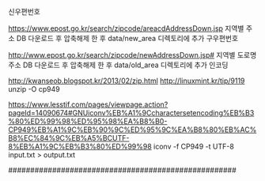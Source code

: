 
신우편번호

https://www.epost.go.kr/search/zipcode/areacdAddressDown.jsp
지역별 주소 DB 다운로드 후 압축해제 한 후 data/new_area 디렉토리에 추가
구우편번호

http://www.epost.go.kr/search/zipcode/newAddressDown.jsp#
지역별 도로명주소 DB 다운로드 후 압축해제 한 후 data/old_area 디렉토리에 추가
인코딩

http://kwanseob.blogspot.kr/2013/02/zip.html
http://linuxmint.kr/tip/9119
unzip -O cp949


https://www.lesstif.com/pages/viewpage.action?pageId=14090674#GNUiconv%EB%A1%9Ccharactersetencoding%EB%B3%80%ED%99%98%ED%95%98%EA%B8%B0-CP949%EB%A1%9C%EB%90%9C%ED%95%9C%EA%B8%80%EB%AC%B8%EC%84%9C%EB%A5%BCUTF-8%EB%A1%9C%EB%B3%80%ED%99%98
iconv -f CP949 -t UTF-8 input.txt > output.txt

####################################################

